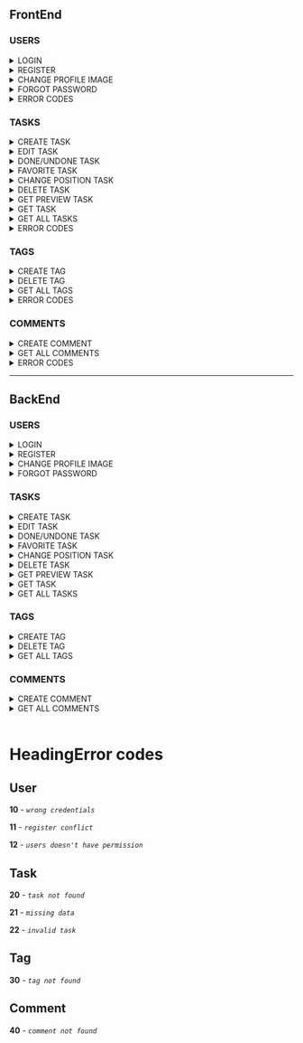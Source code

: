 ## FrontEnd


### USERS
<details>
<summary>LOGIN</summary>

## Request

**Endpoint:** `POST` http://localhost:8086/todo/users/login

**Body:**

```json
{
	"username": "STRING",
	"password": "STRING"
}
```
</details>
<details>
<summary>REGISTER</summary>

## Request

**Endpoint:** `POST` http://localhost:8086/todo/users/register

**Body:**

```json
{
    "email": "STRING",
    "profileImage": "to be discussed",
    "firstName": "STRING",
    "lastName": "STRING",
    "username": "STRING",
    "password": "STRING"
}
```
</details>
<details>
<summary>CHANGE PROFILE IMAGE</summary>

## Request

**Endpoint:** `PACH` http://localhost:8086/todo/users/profile_image

**Body:**

```json
{
    "profileImage": "To be discussed"
}
```
</details>
<details>
<summary>FORGOT PASSWORD</summary>

## Request

**Endpoint:** `PACH` http://localhost:8086/todo/users/forgot_password

**Body:**

```json
{
    "new_password": "STRING"
}
```
</details>

<details>
<summary>ERROR CODES</summary>

<h3>401</h3>

```
{
        "message": "Wrong credentials",
        "type": "....",
        "code": 10,
        "timestemp": date
}
```

<h3>403</h3>

```
{
        "message": "User don't have permission",
        "type": "....",
        "code": 12,
        "timestemp": date
}
```

<h3>409</h3>

```
{
        "message": "Register conflict",
        "type": "....",
        "code": 11,
        "timestemp": date
}
```
</details>



### TASKS
<details>
<summary>CREATE TASK</summary>

## Request

**Endpoint:** `POST` http://localhost:8086/todo/tasks/create-task

**Body:**

```json
{
    "title": "String",
    "description": "String",
    "endDate": "String",
    "favorite": "Boolean",      // False by DEFAULT if you don't have a favorite option on creation
    "isDone": "Boolean",        // False by DEFAULT
    "position": "Integer",
    "parentId": "Integer",      // Null if dont have parent
    "tags": "[tagId, tagId]"
    "userId": "Integer"
}
```
</details>
<details>
<summary>EDIT TASK</summary>

## Request

**Endpoint:** `PACH` http://localhost:8086/todo/tasks/edit-task/{taskId}

**Body:**

```json
{
    "title": "String",
    "description": "String",
    "endDate": "String"
}
```
</details>
<details>
<summary>DONE/UNDONE TASK</summary>

## Request

**Endpoint:** `PACH` http://localhost:8086/todo/tasks/done-state/{taskId}

**Body:**

```json
{
    "isDone": "Boolean"
}
```
</details>
<details>
<summary>FAVORITE TASK</summary>

## Request

**Endpoint:** `PACH` http://localhost:8086/todo/tasks/favorite-state/{taskId}

**Body:**

```json
{
    "favorite": "Boolean"
}
```
</details>
<details>
<summary>CHANGE POSITION TASK</summary>

## Request

**Endpoint:** `PACH` http://localhost:8086/todo/tasks/change-position/{taskId}

**Body:**

```json
{
    "parentId": "Integer",
    "position": "Integer"
}
```
</details>
<details>
<summary>DELETE TASK</summary>

## Request

**Endpoint:** `PACH` http://localhost:8086/todo/tasks/delete/{taskId}

**Body:**

```json
{

}
```
</details>
<details>
<summary>GET PREVIEW TASK</summary>

## Request

**Endpoint:** `GET` http://localhost:8086/todo/tasks/preview/{taskId}

**Body:**

```json
{

}
```
</details>
<details>
<summary>GET TASK</summary>

## Request

**Endpoint:** `GET` http://localhost:8086/todo/tasks/{taskId}

**Body:**

```json
{

}
```
</details>
<details>
<summary>GET ALL TASKS</summary>

## Request

**Endpoint:** `GET` http://localhost:8086/todo/tasks/{userId}

**Body:**

```json
{

}
```
</details>

<details>
<summary>ERROR CODES</summary>

<h3>400</h3>

```
{
        "message": "Missing data o creation task",
        "type": "....",
        "code": 21,
        "timestemp": date
}
```

<h3>400</h3>

```
{
        "message": "Invalid task",
        "type": "....",
        "code": 22,
        "timestemp": date
}
```

<h3>404</h3>

```
{
        "message": "Task not found",
        "type": "....",
        "code": 20,
        "timestemp": date
}
```
</details>

### TAGS
<details>
<summary>CREATE TAG</summary>

## Request

**Endpoint:** `POST` http://localhost:8086/todo/tags/create-tag

**Body:**

```json
{
    "name": "String",
    "color": "String",
    "userId": "Integer"
}
```
</details>
<details>
<summary>DELETE TAG</summary>

## Request

**Endpoint:** `DELETE` http://localhost:8086/todo/tags/{tagId}/{userId}

**Body:**

```json
{
    
}
```
</details>
<details>
<summary>GET ALL TAGS</summary>

## Request

**Endpoint:** `GET` http://localhost:8086/todo/tags/{userId}

**Body:**

```json
{
    
}
```
</details>

<details>
<summary>ERROR CODES</summary>

<h3>404</h3>

```
{
        "message": "Tag not found",
        "type": "....",
        "code": 30,
        "timestemp": date
}
```
</details>


### COMMENTS
<details>
<summary>CREATE COMMENT</summary>

## Request

**Endpoint:** `POST` http://localhost:8086/todo/comments/create-comment

**Body:**

```json
{
    "description": "String",
    "taskId": "Integer"
}
```
</details>
<details>
<summary>GET ALL COMMENTS</summary>

## Request

**Endpoint:** `GET` http://localhost:8086/todo/comments/{taskId}

**Body:**

```json
{
    
}
```
</details>

<details>
<summary>ERROR CODES</summary>

<h3>404</h3>

```
{
        "message": "Comment not found",
        "type": "....",
        "code": 30,
        "timestemp": date
}
```
</details>

--------

## BackEnd


### USERS
<details>
<summary>LOGIN</summary>

## Request

**Endpoint:** `POST` http://localhost:8086/todo/users/login

**Body:**

```json
{
    "userId": "number",
    "profileImage": "To be discussed",
    "firstName": "string",
    "lastName": "string",
    "username": "string",
    "email": "string",
    "tasksPreviewsURL": "string"
}
```
</details>
<details>
<summary>REGISTER</summary>

## Request

**Endpoint:** `POST` http://localhost:8086/todo/users/register

**Body:**

```json
{
    "userId": "number",
    "profileImage": null,
    "firstName": "string",
    "lastName": "string",
    "username": "string",
    "email": "string",
    "tasksPreviewsURL": "string"
}
```
</details>
<details>
<summary>CHANGE PROFILE IMAGE</summary>

## Request

**Endpoint:** `PACH` http://localhost:8086/todo/users/profile_image

**Body:**

```json
{
    "profileImage": "To be discussed"
}
```
</details>
<details>
<summary>FORGOT PASSWORD</summary>

## Request

**Endpoint:** `PACH` http://localhost:8086/todo/users/forgot_password

**Body:**

```json
{
    "userId": "number",
    "profileImage": "To be discussed",
    "firstName": "string",
    "lastName": "string",
    "username": "string",
    "email": "string",
    "tasksPreviewsURL": "string"
}
```
</details>



### TASKS
<details>
<summary>CREATE TASK</summary>

## Request

**Endpoint:** `POST` http://localhost:8086/todo/tasks/create-task

**Body:**

```json
{
    "taskId": "Integer",
    "title": "String",
    "isDone": "Boolean",
    "date": "String",
    "expired": "Boolean",
    "isFavorite": "Boolean",
    "position": "Integer",
    "ParentId": "Integer",
    "tagsURL": "String URL",
    "fullTaskURL": "String URL"
}
```
</details>
<details>
<summary>EDIT TASK</summary>

## Request

**Endpoint:** `PACH` http://localhost:8086/todo/tasks/edit-task/{taskId}

**Body:**

```json
{
    "taskId": "Integer",
    "title": "String",
    "description": "String",
    "isDone": "Boolean",
    "date": "String",
    "expired": "Boolean",
    "isFavorite": "Boolean",
    "position": "Integer",
    "ParentId": "Integer",
    "tagsURL": "String URL"
}
```
</details>
<details>
<summary>DONE/UNDONE TASK</summary>

## Request

**Endpoint:** `PACH` http://localhost:8086/todo/tasks/done-state/{taskId}

**Body:**

```json
{
    // To be discussed
}
```
</details>
<details>
<summary>FAVORITE TASK</summary>

## Request

**Endpoint:** `PACH` http://localhost:8086/todo/tasks/favorite-state/{taskId}

**Body:**

```json
{
    // To be discussed
}
```
</details>
<details>
<summary>CHANGE POSITION TASK</summary>

## Request

**Endpoint:** `PACH` http://localhost:8086/todo/tasks/change-position/{taskId}

**Body:**

```json
{
    // To be discussed
}
```
</details>
<details>
<summary>DELETE TASK</summary>

## Request

**Endpoint:** `PACH` http://localhost:8086/todo/tasks/delete/{taskId}

**Body:**

```json
{
    // To be discussed
}
```
</details>
<details>
<summary>GET PREVIEW TASK</summary>

## Request

**Endpoint:** `GET` http://localhost:8086/todo/tasks/preview/{taskId}

**Body:**

```json
{
    "taskId": "Integer",
    "title": "String",
    "isDone": "Boolean",
    "date": "String",
    "expired": "Boolean",
    "isFavorite": "Boolean",
    "position": "Integer",
    "ParentId": "Integer",
    "tagsURL": "String URL",
    "fullTaskURL": "String URL"
}
```
</details>
<details>
<summary>GET TASK</summary>

## Request

**Endpoint:** `GET` http://localhost:8086/todo/tasks/{taskId}

**Body:**

```json
{
    "taskId": "Integer",
    "title": "String",
    "description": "String",
    "isDone": "Boolean",
    "date": "String",
    "expired": "Boolean",
    "isFavorite": "Boolean",
    "position": "Integer",
    "ParentId": "Integer",
    "tagsURL": "String URL"
}
```
</details>
<details>
<summary>GET ALL TASKS</summary>

## Request

**Endpoint:** `GET` http://localhost:8086/todo/tasks/{userId}

**Body:**

```json
[{
    "taskId": "Integer",
    "title": "String",
    "isDone": "Boolean",
    "date": "String",
    "expired": "Boolean",
    "isFavorite": "Boolean",
    "position": "Integer",
    "ParentId": "Integer",
    "tagsURL": "String URL",
    "fullTaskURL": "String URL"
},
{
    "taskId": "Integer",
    "title": "String",
    "isDone": "Boolean",
    "date": "String",
    "expired": "Boolean",
    "isFavorite": "Boolean",
    "position": "Integer",
    "ParentId": "Integer",
    "tagsURL": "String URL",
    "fullTaskURL": "String URL"
}
]
```
</details>



### TAGS
<details>
<summary>CREATE TAG</summary>

## Request

**Endpoint:** `POST` http://localhost:8086/todo/tags/create-tag

**Body:**

```json
{
    "tagId": "Integer",
    "name": "String",
    "color": "String"
}
```
</details>
<details>
<summary>DELETE TAG</summary>

## Request

**Endpoint:** `DELETE` http://localhost:8086/todo/tags/{tagId}/{userId}

**Body:**

```json
{
    // To be discussed
}
```
</details>
<details>
<summary>GET ALL TAGS</summary>

## Request

**Endpoint:** `GET` http://localhost:8086/todo/tags/{userId}

**Body:**

```json
[{
    "tagId": "Integer",
    "name": "String",
    "color": "String"
},
{
    "tagId": "Integer",
    "name": "String",
    "color": "String"
}
]
```
</details>



### COMMENTS
<details>
<summary>CREATE COMMENT</summary>

## Request

**Endpoint:** `POST` http://localhost:8086/todo/comments/create-comment

**Body:**

```json
{
    "commentId": "Integer",
    "description": "String"
}
```
</details>
<details>
<summary>GET ALL COMMENTS</summary>

## Request

**Endpoint:** `GET` http://localhost:8086/todo/comments/{taskId}

**Body:**

```json
[{
    "commentId": "Integer",
    "description": "String"
},
{
    "commentId": "Integer",
    "description": "String"
}
]
```
</details>
</br>

# HeadingError codes

## User

**10** - *`wrong credentials`*

**11** - *`register conflict`*

**12** - *`users doesn't have permission`*

## Task

**20** - *`task not found`*

**21** - *`missing data`*

**22** - *`invalid task`*

## Tag

**30** - *`tag not found`*

## Comment

**40** - *`comment not found`*